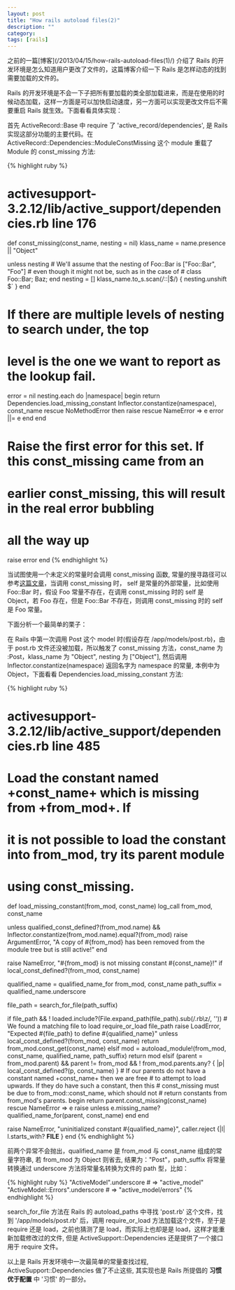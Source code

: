 ```yaml
---
layout: post
title: "How rails autoload files(2)"
description: ""
category:
tags: [rails]
---
```


之前的一篇[博客](/2013/04/15/how-rails-autoload-files(1\)/) 介绍了 Rails 的开发环境是怎么知道用户更改了文件的，这篇博客介绍一下 Rails 是怎样动态的找到需要加载的文件的。

<!--break-->

Rails 的开发环境是不会一下子把所有要加载的类全部加载进来，而是在使用的时候动态加载，这样一方面是可以加快启动速度，另一方面可以实现更改文件后不需要重启 Rails 就生效。下面看看具体实现：

首先 ActiveRecord::Base 中 require 了 'active_record/dependencies', 是 Rails 实现这部分功能的主要代码。在 ActiveRecord::Dependencies::ModuleConstMissing 这个 module 重载了 Module 的 const_missing 方法:

{% highlight ruby %}
# activesupport-3.2.12/lib/active_support/dependencies.rb line 176

def const_missing(const_name, nesting = nil)
  klass_name = name.presence || "Object"

  unless nesting
    # We'll assume that the nesting of Foo::Bar is ["Foo::Bar", "Foo"]
    # even though it might not be, such as in the case of
    # class Foo::Bar; Baz; end
    nesting = []
    klass_name.to_s.scan(/::|$/) { nesting.unshift $` }
  end

  # If there are multiple levels of nesting to search under, the top
  # level is the one we want to report as the lookup fail.
  error = nil
  nesting.each do |namespace|
    begin
      return Dependencies.load_missing_constant Inflector.constantize(namespace), const_name
    rescue NoMethodError then raise
    rescue NameError => e
      error ||= e
    end
  end

  # Raise the first error for this set. If this const_missing came from an
  # earlier const_missing, this will result in the real error bubbling
  # all the way up
  raise error
end
{% endhighlight %}

当试图使用一个未定义的常量时会调用 const_missing 函数, 常量的搜寻路径可以参考[这篇文章](http://cirw.in/blog/constant-lookup)，当调用 const_missing 时， self 是常量的外部常量，比如使用 Foo::Bar 时，假设 Foo 常量不存在，在调用 const_missing 时的 self 是 Object，若 Foo 存在，但是 Foo::Bar 不存在，则调用 const_missing 时的 self 是 Foo 常量。

下面分析一个最简单的栗子：

在 Rails 中第一次调用 Post 这个 model 时(假设存在 /app/models/post.rb)，由于 post.rb 文件还没被加载，所以触发了 const_missing 方法，const_name 为 :Post，klass_name 为 "Object", nesting 为 ["Object"], 然后调用 Inflector.constantize(namespace) 返回名字为 namespace 的常量, 本例中为 Object，下面看看 Dependencies.load_missing_constant 方法:

{% highlight ruby %}
# activesupport-3.2.12/lib/active_support/dependencies.rb line 485

# Load the constant named +const_name+ which is missing from +from_mod+. If
# it is not possible to load the constant into from_mod, try its parent module
# using const_missing.
def load_missing_constant(from_mod, const_name)
  log_call from_mod, const_name


  unless qualified_const_defined?(from_mod.name) && Inflector.constantize(from_mod.name).equal?(from_mod)
    raise ArgumentError, "A copy of #{from_mod} has been removed from the module tree but is still active!"
  end

  raise NameError, "#{from_mod} is not missing constant #{const_name}!" if local_const_defined?(from_mod, const_name)

  qualified_name = qualified_name_for from_mod, const_name
  path_suffix = qualified_name.underscore

  file_path = search_for_file(path_suffix)

  if file_path && ! loaded.include?(File.expand_path(file_path).sub(/\.rb\z/, '')) # We found a matching file to load
    require_or_load file_path
    raise LoadError, "Expected #{file_path} to define #{qualified_name}" unless local_const_defined?(from_mod, const_name)
    return from_mod.const_get(const_name)
  elsif mod = autoload_module!(from_mod, const_name, qualified_name, path_suffix)
    return mod
  elsif (parent = from_mod.parent) && parent != from_mod &&
        ! from_mod.parents.any? { |p| local_const_defined?(p, const_name) }
    # If our parents do not have a constant named +const_name+ then we are free
    # to attempt to load upwards. If they do have such a constant, then this
    # const_missing must be due to from_mod::const_name, which should not
    # return constants from from_mod's parents.
    begin
      return parent.const_missing(const_name)
    rescue NameError => e
      raise unless e.missing_name? qualified_name_for(parent, const_name)
    end
  end

  raise NameError,
        "uninitialized constant #{qualified_name}",
        caller.reject {|l| l.starts_with? __FILE__ }
end
{% endhighlight %}

前两个异常不会抛出，qualified_name 是 from_mod 与 const_name 组成的常量字符串, 若 from_mod 为 Object 则省去, 结果为："Post"，path_suffix 将常量转换通过 underscore 方法将常量名转换为文件的 path 型，比如：

{% highlight ruby %}
"ActiveModel".underscore         # => "active_model"
"ActiveModel::Errors".underscore # => "active_model/errors"
{% endhighlight %}

search_for_file 方法在 Rails 的 autoload_paths 中寻找 'post.rb' 这个文件，找到 '/app/models/post.rb' 后，调用 require_or_load 方法加载这个文件，至于是 require 还是 load，之前也猜测了是 load，而实际上也却是是 load，这样才能重新加载修改过的文件, 但是 ActiveSupport::Dependencies 还是提供了一个接口用于 require 文件。

以上是 Rails 开发环境中一次最简单的常量查找过程, ActiveSupport::Dependencies 做了不止这些, 其实现也是 Rails 所提倡的 **习惯优于配置** 中 '习惯' 的一部分。
